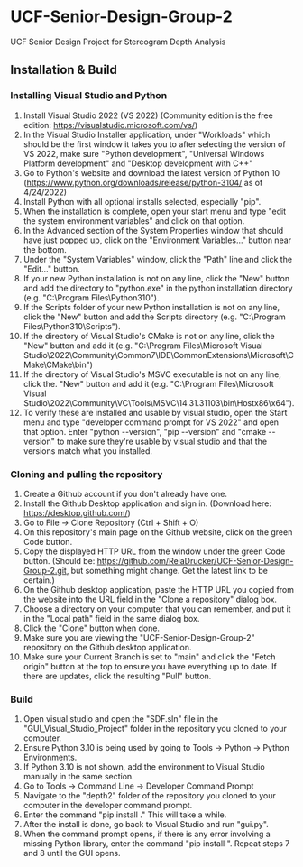 # UCF-Senior-Design-Group-2
UCF Senior Design Project for Stereogram Depth Analysis 

## Installation & Build
### Installing Visual Studio and Python
1. Install Visual Studio 2022 (VS 2022) (Community edition is the free edition: https://visualstudio.microsoft.com/vs/)
2. In the Visual Studio Installer application, under "Workloads" which should be the first window it takes you to after selecting the version of VS 2022, make sure "Python development", "Universal Windows Platform development" and "Desktop development with C++"
3. Go to Python's website and download the latest version of Python 10 (https://www.python.org/downloads/release/python-3104/ as of 4/24/2022)
4. Install Python with all optional installs selected, especially "pip".
5. When the installation is complete, open your start menu and type "edit the system environment variables" and click on that option.
6. In the Advanced section of the System Properties window that should have just popped up, click on the "Environment Variables..." button near the bottom.
7. Under the "System Variables" window, click the "Path" line and click the "Edit..." button.
8. If your new Python installation is not on any line, click the "New" button and add the directory to "python.exe" in the python installation directory (e.g. "C:\Program Files\Python310\").
9. If the Scripts folder of your new Python installation is not on any line, click the "New" button and add the Scripts directory (e.g. "C:\Program Files\Python310\Scripts\").
10. If the directory of Visual Studio's CMake is not on any line, click the "New" button and add it (e.g. "C:\Program Files\Microsoft Visual Studio\2022\Community\Common7\IDE\CommonExtensions\Microsoft\CMake\CMake\bin")
11. If the directory of Visual Studio's MSVC executable is not on any line, click the. "New" button and add it (e.g. "C:\Program Files\Microsoft Visual Studio\2022\Community\VC\Tools\MSVC\14.31.31103\bin\Hostx86\x64").
12. To verify these are installed and usable by visual studio, open the Start menu and type "developer command prompt for VS 2022" and open that option. Enter "python --version", "pip --version" and "cmake --version" to make sure they're usable by visual studio and that the versions match what you installed.

### Cloning and pulling the repository
1. Create a Github account if you don't already have one.
2. Install the Github Desktop application and sign in. (Download here: https://desktop.github.com/)
3. Go to File -> Clone Repository (Ctrl + Shift + O)
4. On this repository's main page on the Github website, click on the green Code button.
5. Copy the displayed HTTP URL from the window under the green Code button. (Should be: https://github.com/ReiaDrucker/UCF-Senior-Design-Group-2.git, but something might change. Get the latest link to be certain.)
6. On the Github desktop application, paste the HTTP URL you copied from the website into the URL field in the "Clone a repository" dialog box.
7. Choose a directory on your computer that you can remember, and put it in the "Local path" field in the same dialog box.
8. Click the "Clone" button when done.
9. Make sure you are viewing the "UCF-Senior-Design-Group-2" repository on the Github desktop application.
10. Make sure your Current Branch is set to "main" and click the "Fetch origin" button at the top to ensure you have everything up to date. If there are updates, click the resulting "Pull" button.

### Build
1. Open visual studio and open the "SDF.sln" file in the "GUI_Visual_Studio_Project" folder in the repository you cloned to your computer.
2. Ensure Python 3.10 is being used by going to Tools -> Python -> Python Environments.
3. If Python 3.10 is not shown, add the environment to Visual Studio manually in the same section.
4. Go to Tools -> Command Line -> Developer Command Prompt
5. Navigate to the "depth2" folder of the repository you cloned to your computer in the developer command prompt.
6. Enter the command "pip install ." This will take a while.
7. After the install is done, go back to Visual Studio and run "gui.py".
8. When the command prompt opens, if there is any error involving a missing Python library, enter the command "pip install <missing library>". Repeat steps 7 and 8 until the GUI opens.
